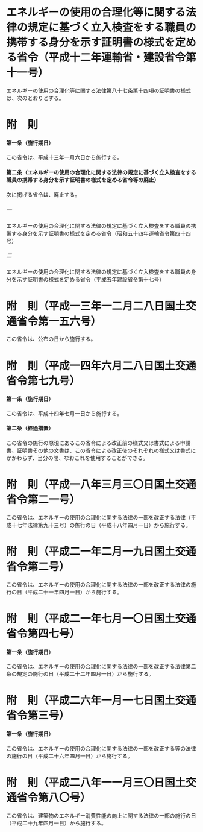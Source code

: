 # エネルギーの使用の合理化等に関する法律の規定に基づく立入検査をする職員の携帯する身分を示す証明書の様式を定める省令（平成十二年運輸省・建設省令第十一号）
エネルギーの使用の合理化等に関する法律第八十七条第十四項の証明書の様式は、次のとおりとする。
# 附　則
#### 第一条（施行期日）
この省令は、平成十三年一月六日から施行する。
#### 第二条（エネルギーの使用の合理化に関する法律の規定に基づく立入検査をする職員の携帯する身分を示す証明書の様式を定める省令等の廃止）
次に掲げる省令は、廃止する。
##### 一
エネルギーの使用の合理化に関する法律の規定に基づく立入検査をする職員の携帯する身分を示す証明書の様式を定める省令（昭和五十四年運輸省令第四十四号）
##### 二
エネルギーの使用の合理化に関する法律の規定に基づく立入検査をする職員の身分を示す証明書の様式を定める省令（平成五年建設省令第十七号）
# 附　則（平成一三年一二月二八日国土交通省令第一五六号）
この省令は、公布の日から施行する。
# 附　則（平成一四年六月二八日国土交通省令第七九号）
#### 第一条（施行期日）
この省令は、平成十四年七月一日から施行する。
#### 第二条（経過措置）
この省令の施行の際現にあるこの省令による改正前の様式又は書式による申請書、証明書その他の文書は、この省令による改正後のそれぞれの様式又は書式にかかわらず、当分の間、なおこれを使用することができる。
# 附　則（平成一八年三月三〇日国土交通省令第二一号）
この省令は、エネルギーの使用の合理化に関する法律の一部を改正する法律（平成十七年法律第九十三号）の施行の日（平成十八年四月一日）から施行する。
# 附　則（平成二一年二月一九日国土交通省令第二号）
この省令は、エネルギーの使用の合理化に関する法律の一部を改正する法律の施行の日（平成二十一年四月一日）から施行する。
# 附　則（平成二一年七月一〇日国土交通省令第四七号）
#### 第一条（施行期日）
この省令は、エネルギーの使用の合理化に関する法律の一部を改正する法律第二条の規定の施行の日（平成二十二年四月一日）から施行する。
# 附　則（平成二六年一月一七日国土交通省令第三号）
#### 第一条（施行期日）
この省令は、エネルギーの使用の合理化に関する法律の一部を改正する等の法律の施行の日（平成二十六年四月一日）から施行する。
# 附　則（平成二八年一一月三〇日国土交通省令第八〇号）
この省令は、建築物のエネルギー消費性能の向上に関する法律の一部の施行の日（平成二十九年四月一日）から施行する。

